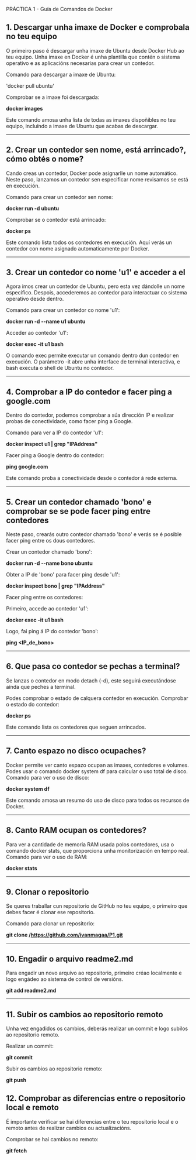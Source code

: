 
PRÁCTICA 1 - Guía de Comandos de Docker


## 1. Descargar unha imaxe de Docker e comprobala no teu equipo

O primeiro paso é descargar unha imaxe de Ubuntu desde Docker Hub ao teu equipo. Unha imaxe en Docker é unha plantilla que contén o sistema operativo e as aplicacións necesarias para crear un contedor.

Comando para descargar a imaxe de Ubuntu:

'docker pull ubuntu'

Comprobar se a imaxe foi descargada:

**docker images**

Este comando amosa unha lista de todas as imaxes dispoñibles no teu equipo, incluíndo a imaxe de Ubuntu que acabas de descargar.

---

## 2. Crear un contedor sen nome, está arrincado?, cómo obtés o nome?


Cando creas un contedor, Docker pode asignarlle un nome automático. Neste paso, lanzamos un contedor sen especificar nome revisamos se está en execución.

Comando para crear un contedor sen nome:

**docker run -d ubuntu**

Comprobar se o contedor está arrincado:

**docker ps**

Este comando lista todos os contedores en execución. Aquí verás un contedor con nome asignado
automaticamente por Docker.

---

## 3. Crear un contedor co nome 'u1' e acceder a el

Agora imos crear un contedor de Ubuntu, pero esta vez dándolle un nome específico. Despois, accederemos ao contedor para interactuar co sistema operativo desde dentro.

Comando para crear un contedor co nome 'u1':

**docker run -d --name u1 ubuntu**

Acceder ao contedor 'u1':

**docker exec -it u1 bash**

O comando exec permite executar un comando dentro dun contedor en execución. O parámetro -it abre unha interface de terminal interactiva, e bash executa o shell de Ubuntu no contedor.

---

## 4. Comprobar a IP do contedor e facer ping a google.com

Dentro do contedor, podemos comprobar a súa dirección IP e realizar probas de conectividade, como facer ping a Google.

Comando para ver a IP do contedor 'u1':

**docker inspect u1 | grep "IPAddress"**

Facer ping a Google dentro do contedor:

**ping google.com**

Este comando proba a conectividade desde o contedor á rede externa.

---

## 5. Crear un contedor chamado 'bono' e comprobar se se pode facer ping entre contedores

Neste paso, crearás outro contedor chamado 'bono' e verás se é posible facer ping entre os dous contedores.

Crear un contedor chamado 'bono':

**docker run -d --name bono ubuntu**

Obter a IP de 'bono' para facer ping desde 'u1':

**docker inspect bono | grep "IPAddress"**

Facer ping entre os contedores:

Primeiro, accede ao contedor 'u1':

**docker exec -it u1 bash**

Logo, fai ping á IP do contedor 'bono':

**ping <IP_de_bono>**

---

## 6. Que pasa co contedor se pechas a terminal?

Se lanzas o contedor en modo detach (-d), este seguirá executándose aínda que peches a terminal.

Podes comprobar o estado de calquera contedor en execución.
Comprobar o estado do contedor:

**docker ps**

Este comando lista os contedores que seguen arrincados.

---

## 7. Canto espazo no disco ocupaches?

Docker permite ver canto espazo ocupan as imaxes, contedores e volumes. Podes usar o comando docker system df para calcular o uso total de disco.
Comando para ver o uso de disco:

**docker system df**

Este comando amosa un resumo do uso de disco para todos os recursos de Docker.

---

## 8. Canto RAM ocupan os contedores?

Para ver a cantidade de memoria RAM usada polos contedores, usa o comando docker stats, que proporciona unha monitorización en tempo real.
Comando para ver o uso de RAM:

**docker stats**

---

## 9. Clonar o repositorio

Se queres traballar cun repositorio de GitHub no teu equipo, o primeiro que debes facer é clonar ese repositorio.

Comando para clonar un repositorio:

**git clone /https://github.com/ivanmagaa/P1.git**

---

## 10. Engadir o arquivo readme2.md

Para engadir un novo arquivo ao repositorio, primeiro créao localmente e logo engádeo ao sistema de control de versións.

**git add readme2.md**

---

## 11. Subir os cambios ao repositorio remoto

Unha vez engadidos os cambios, deberás realizar un commit e logo subilos ao repositorio remoto.

Realizar un commit:

**git commit**

Subir os cambios ao repositorio remoto:

**git push**


## 12. Comprobar as diferencias entre o repositorio local e remoto

É importante verificar se hai diferencias entre o teu repositorio local e o remoto antes de realizar cambios ou actualizacións.

Comprobar se hai cambios no remoto:

**git fetch**


